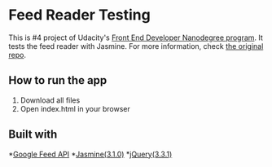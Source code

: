 # Feed Reader Testing

This is #4 project of Udacity's [Front End Developer Nanodegree program](https://www.udacity.com/course/front-end-web-developer-nanodegree--nd001). 
It tests the feed reader with Jasmine.
For more information, check [the original repo](https://github.com/udacity/frontend-nanodegree-feedreader).

## How to run the app

1) Download all files
2) Open index.html in your browser

## Built with

*[Google Feed API](https://developers.google.com/feed/)
*[Jasmine(3.1.0)](http://jasmine.github.io/)
*[jQuery(3.3.1)](https://jquery.com/)
